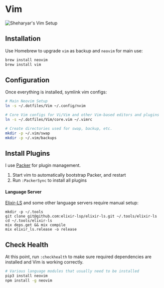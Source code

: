 Vim
===

![Sheharyar's Vim Setup](https://i.imgur.com/I8RrJpa.png)


## Installation

Use Homebrew to upgrade `vim` as backup and `neovim` for main use:

```bash
brew install neovim
brew install vim
```


## Configuration

Once everything is installed, symlink vim configs:

```bash
# Main Neovim Setup
ln -s ~/.dotfiles/Vim ~/.config/nvim

# Core Vim configs for Vi/Vim and other Vim-based editors and plugins
ln -s ~/.dotfiles/Vim/core.vim ~/.vimrc

# Create directories used for swap, backup, etc.
mkdir -p ~/.vim/swap
mkdir -p ~/.vim/backups
```


## Install Plugins

I use [Packer](https://github.com/wbthomason/packer.nvim) for plugin management.

1. Start vim to automatically bootstrap Packer, and restart
2. Run `:PackerSync` to install all plugins


#### Language Server

[Elixir-LS](https://github.com/elixir-lsp/elixir-ls#building-and-running) and some other language servers require manual setup:

```
mkdir -p ~/.tools
git clone git@github.com:elixir-lsp/elixir-ls.git ~/.tools/elixir-ls
cd ~/.tools/elixir-ls
mix deps.get && mix compile
mix elixir_ls.release -o release
```



## Check Health

At this point, run `:checkhealth` to make sure required dependencies are installed and Vim is working correctly.

```bash
# Various language modules that usually need to be installed
pip3 install neovim
npm install -g neovim
```
